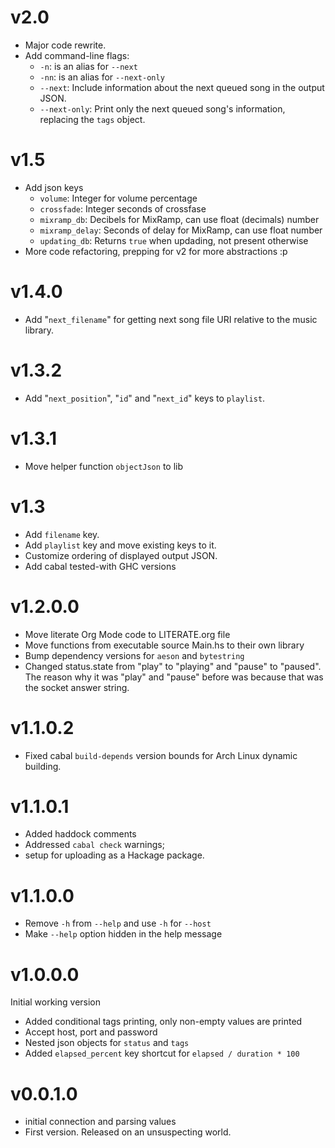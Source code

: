 # v2.0
- Major code rewrite.
- Add command-line flags:
  - `-n`: is an alias for `--next`
  - `-nn`: is an alias for `--next-only`
  - `--next`: Include information about the next queued song in the
    output JSON.
  - `--next-only`: Print only the next queued song's information,
    replacing the `tags` object.

# v1.5
- Add json keys
  - `volume`: Integer for volume percentage
  - `crossfade`: Integer seconds of crossfase
  - `mixramp_db`: Decibels for MixRamp, can use float (decimals) number
  - `mixramp_delay`: Seconds of delay for MixRamp, can use float number
  - `updating_db`: Returns `true` when updading, not present otherwise
- More code refactoring, prepping for v2 for more abstractions :p

# v1.4.0
- Add "`next_filename`" for getting next song file URI relative to the
  music library.

# v1.3.2
- Add "`next_position`", "`id`" and "`next_id`" keys to `playlist`.

# v1.3.1
- Move helper function `objectJson` to lib

# v1.3
- Add `filename` key.
- Add `playlist` key and move existing keys to it.
- Customize ordering of displayed output JSON.
- Add cabal tested-with GHC versions

# v1.2.0.0
- Move literate Org Mode code to LITERATE.org file
- Move functions from executable source Main.hs to their own library
- Bump dependency versions for `aeson` and `bytestring`
- Changed status.state from "play" to "playing" and "pause" to
  "paused".
  The reason why it was "play" and "pause" before was because
  that was the socket answer string.

# v1.1.0.2
[comment]: # (2023-10-23)
- Fixed cabal `build-depends` version bounds for Arch Linux dynamic
  building.

# v1.1.0.1
[comment]: # (2023-10-17)
- Added haddock comments
- Addressed `cabal check` warnings;
- setup for uploading as a Hackage package.

# v1.1.0.0
[comment]: # (2023-06-11)
- Remove `-h` from `--help` and use `-h` for `--host`
- Make `--help` option hidden in the help message

# v1.0.0.0
[comment]: # (2023-06-08)
Initial working version
- Added conditional tags printing, only non-empty values are printed
- Accept host, port and password
- Nested json objects for `status` and `tags`
- Added `elapsed_percent` key shortcut for `elapsed / duration * 100`

# v0.0.1.0
[comment]: # (2023-06-01)
- initial connection and parsing values
- First version. Released on an unsuspecting world.
